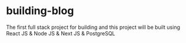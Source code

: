 # building-blog
The first full stack project for building and this project will be built using React JS &amp; Node JS &amp; Next JS &amp; PostgreSQL
